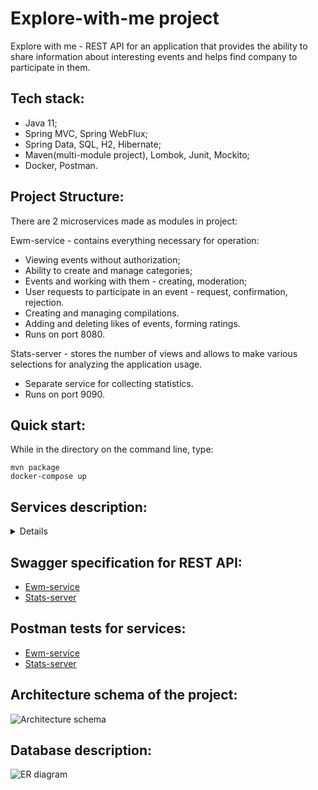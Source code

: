 # Explore-with-me project
Explore with me - REST API for an application that provides the ability to share information about interesting events and helps find company to participate in them.

## Tech stack:
- Java 11;
- Spring MVC, Spring WebFlux;
- Spring Data, SQL, H2, Hibernate;
- Maven(multi-module project), Lombok, Junit, Mockito;
- Docker, Postman.

## Project Structure:
There are 2 microservices made as modules in project:

Ewm-service - contains everything necessary for operation:
- Viewing events without authorization;
- Ability to create and manage categories;
- Events and working with them - creating, moderation;
- User requests to participate in an event - request, confirmation, rejection.
- Creating and managing compilations.
- Adding and deleting likes of events, forming ratings. 
- Runs on port 8080.

Stats-server - stores the number of views and allows to make various selections for analyzing the application usage.
- Separate service for collecting statistics.
- Runs on port 9090.

## Quick start:
While in the directory on the command line, type:

`mvn package`  
`docker-compose up`

## Services description:
<details>

__The ewm-service, assigned port: 8080__

>__Public (available to all users)__
> - API for working with events
> - API for working with categories
> 
>__Private (available only to registered users)__
> - API for working with events
> - API for working with requests of the current user to participate in events
> - API for working with ratings
>
>__Administrative (available only to project administrator)__
> - API for working with events
> - API for working with categories
> - API for working with users
> - API for working with event compilations

__Statistics service, assigned port: 9090__

>__Administrative (available only to the project administrator)__
> - API for working with visit statistics

__The _Ratings_ feature is included in the ewm-service__
> - Sorting events by rating
> - The ability to like/dislike an event
> - Only Published events can be rated
> - Only users with confirmed participation can change the rating
> - When the rating of an event is changed, the rating of the event creator is also changed
> - When viewing events publicly, the data of the event creator is hidden.
> - Event creators cannot rate their own events
</details>

## Swagger specification for REST API:
- [Ewm-service](ewm-main-service-spec.json)
- [Stats-server](ewm-stats-service-spec.json)

## Postman tests for services:
- [Ewm-service](postman/ewm-main-service.json)
- [Stats-server](postman/ewm-stat-service.json)

## Architecture schema of the project:
![Architecture schema](https://github)

## Database description:
![ER diagram](https://github.com/RomanBatrakov/java-filmorat)
